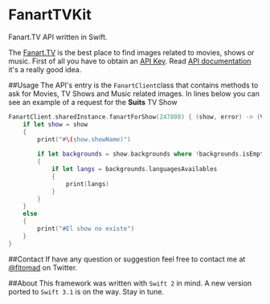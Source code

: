 # FanartTVKit
Fanart.TV API written in Swift.

The [Fanart.TV](http://fanart.tv) is the best place to find images related to movies, shows or music. First of all you have to obtain an [API Key](https://fanart.tv/get-an-api-key/). Read [API documentation](http://docs.fanarttv.apiary.io/#) it's a really good idea.

##Usage
The API's entry is the `FanartClient`class that contains methods to ask for Movies, TV Shows and Music related images. In lines below you can see an example of a request for the **Suits** TV Show

```swift
FanartClient.sharedInstance.fanartForShow(247808) { (show, error) -> (Void) in
    if let show = show
    {
        print("#\(show.showName)")
                
        if let backgrounds = show.backgrounds where !backgrounds.isEmpty
        {
            if let langs = backgrounds.languagesAvailables
            {
                print(langs)
            }
        }
    }
    else
    {
        print("#El show no existe")
    }
}
```

##Contact
If have any question or suggestion feel free to contact me at [@fitomad](https://twitter.com/fitomad) on Twitter.

##About
This framework was written with `Swift 2` in mind. A new version ported to `Swift 3.1` is on the way. Stay in tune.
